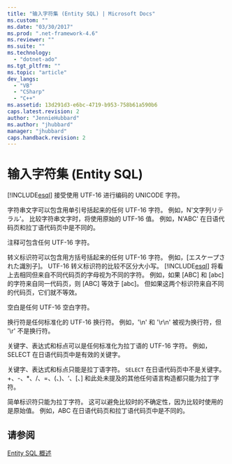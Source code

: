```yaml
---
title: "输入字符集 (Entity SQL) | Microsoft Docs"
ms.custom: ""
ms.date: "03/30/2017"
ms.prod: ".net-framework-4.6"
ms.reviewer: ""
ms.suite: ""
ms.technology: 
  - "dotnet-ado"
ms.tgt_pltfrm: ""
ms.topic: "article"
dev_langs: 
  - "VB"
  - "CSharp"
  - "C++"
ms.assetid: 13d291d3-e6bc-4719-b953-758b61a590b6
caps.latest.revision: 2
author: "JennieHubbard"
ms.author: "jhubbard"
manager: "jhubbard"
caps.handback.revision: 2
---
```

# 输入字符集 (Entity SQL)
[!INCLUDE[esql](../../../../../../includes/esql-md.md)] 接受使用 UTF\-16 进行编码的 UNICODE 字符。  
  
 字符串文字可以包含用单引号括起来的任何 UTF\-16 字符。  例如，N'文字列リテラル'。  比较字符串文字时，将使用原始的 UTF\-16 值。  例如，N'ABC' 在日语代码页和拉丁语代码页中是不同的。  
  
 注释可包含任何 UTF\-16 字符。  
  
 转义标识符可以包含用方括号括起来的任何 UTF\-16 字符。  例如，\[エスケープされた識別子\]。  UTF\-16 转义标识符的比较不区分大小写。  [!INCLUDE[esql](../../../../../../includes/esql-md.md)] 将看上去相同但来自不同代码页的字母视为不同的字符。  例如，如果 \[ABC\] 和 \[abc\] 的字符来自同一代码页，则 \[ABC\] 等效于 \[abc\]。  但如果这两个标识符来自不同的代码页，它们就不等效。  
  
 空白是任何 UTF\-16 空白字符。  
  
 换行符是任何标准化的 UTF\-16 换行符。  例如，'\\n' 和 '\\r\\n' 被视为换行符，但 '\\r' 不是换行符。  
  
 关键字、表达式和标点可以是任何标准化为拉丁语的 UTF\-16 字符。  例如，SELECT 在日语代码页中是有效的关键字。  
  
 关键字、表达式和标点只能是拉丁语字符。  `SELECT` 在日语代码页中不是关键字。  \+、\-、\*、\/、\=、\(、\)、‘、\[、\] 和此处未提及的其他任何语言构造都只能为拉丁字符。  
  
 简单标识符只能为拉丁字符。  这可以避免比较时的不确定性，因为比较时使用的是原始值。  例如，ABC 在日语代码页和拉丁语代码页中是不同的。  
  
## 请参阅  
 [Entity SQL 概述](../../../../../../docs/framework/data/adonet/ef/language-reference/entity-sql-overview.md)
